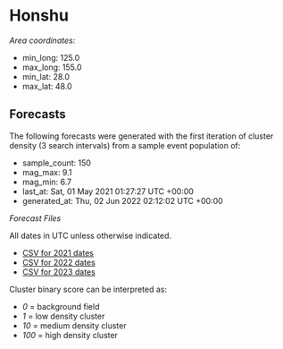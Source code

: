 # Honshu

*Area coordinates:*
- min_long: 125.0
- max_long: 155.0
- min_lat: 28.0
- max_lat: 48.0

## Forecasts

The following forecasts were generated with the first iteration of cluster density (3 search intervals) from a sample event population of:

- sample_count: 150
- mag_max: 9.1
- mag_min: 6.7
- last_at: Sat, 01 May 2021 01:27:27 UTC +00:00
- generated_at: Thu, 02 Jun 2022 02:12:02 UTC +00:00

*Forecast Files*

All dates in UTC unless otherwise indicated.
- [CSV for 2021 dates](20220601192521-honshu-2021_orbit_convergence_risk_dates.csv)
- [CSV for 2022 dates](20220601192529-honshu-2022_orbit_convergence_risk_dates.csv)
- [CSV for 2023 dates](20220601192536-honshu-2023_orbit_convergence_risk_dates.csv)

Cluster binary score can be interpreted as:
- *0* = background field
- *1* = low density cluster
- *10* = medium density cluster
- *100* = high density cluster
